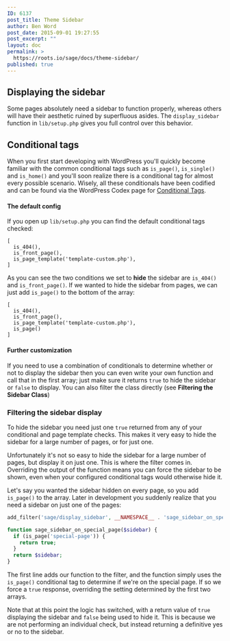 ```yaml
---
ID: 6137
post_title: Theme Sidebar
author: Ben Word
post_date: 2015-09-01 19:27:55
post_excerpt: ""
layout: doc
permalink: >
  https://roots.io/sage/docs/theme-sidebar/
published: true
---
```

## Displaying the sidebar

Some pages absolutely need a sidebar to function properly, whereas others will have their aesthetic ruined by superfluous asides. The `display_sidebar` function in `lib/setup.php` gives you full control over this behavior.

## Conditional tags

When you first start developing with WordPress you'll quickly become familiar with the common conditional tags such as `is_page()`, `is_single()` and `is_home()` and you'll soon realize there is a conditional tag for almost every possible scenario. Wisely, all these conditionals have been codified and can be found via the WordPress Codex page for [Conditional Tags](http://codex.wordpress.org/Conditional_Tags).

#### The default config

If you open up `lib/setup.php` you can find the default conditional tags checked:

    [
      is_404(),
      is_front_page(),
      is_page_template('template-custom.php'),
    ]

As you can see the two conditions we set to **hide** the sidebar are `is_404()` and `is_front_page()`. If we wanted to hide the sidebar from pages, we can just add `is_page()` to the bottom of the array:

    [
      is_404(),
      is_front_page(),
      is_page_template('template-custom.php'),
      is_page()
    ]

#### Further customization

If you need to use a combination of conditionals to determine whether or not to display the sidebar then you can even write your own function and call that in the first array; just make sure it returns `true` to hide the sidebar or `false` to display. You can also filter the class directly (see **Filtering the Sidebar Class**)

### Filtering the sidebar display

To hide the sidebar you need just one `true` returned from any of your conditional and page template checks. This makes it very easy to hide the sidebar for a large number of pages, or for just one.

Unfortunately it's not so easy to hide the sidebar for a large number of pages, but display it on just one. This is where the filter comes in. Overriding the output of the function means you can force the sidebar to be shown, even when your configured conditional tags would otherwise hide it.

Let's say you wanted the sidebar hidden on every page, so you add `is_page()` to the array. Later in development you suddenly realize that you need a sidebar on just one of the pages:

```php
add_filter('sage/display_sidebar', __NAMESPACE__ . 'sage_sidebar_on_special_page');

function sage_sidebar_on_special_page($sidebar) {
  if (is_page('special-page')) {
    return true;
  }
  return $sidebar;
}
```

The first line adds our function to the filter, and the function simply uses the `is_page()` conditional tag to determine if we're on the special page. If so we force a `true` response, overriding the setting determined by the first two arrays.

Note that at this point the logic has switched, with a return value of `true` displaying the sidebar and `false` being used to hide it. This is because we are not performing an individual check, but instead returning a definitive yes or no to the sidebar.